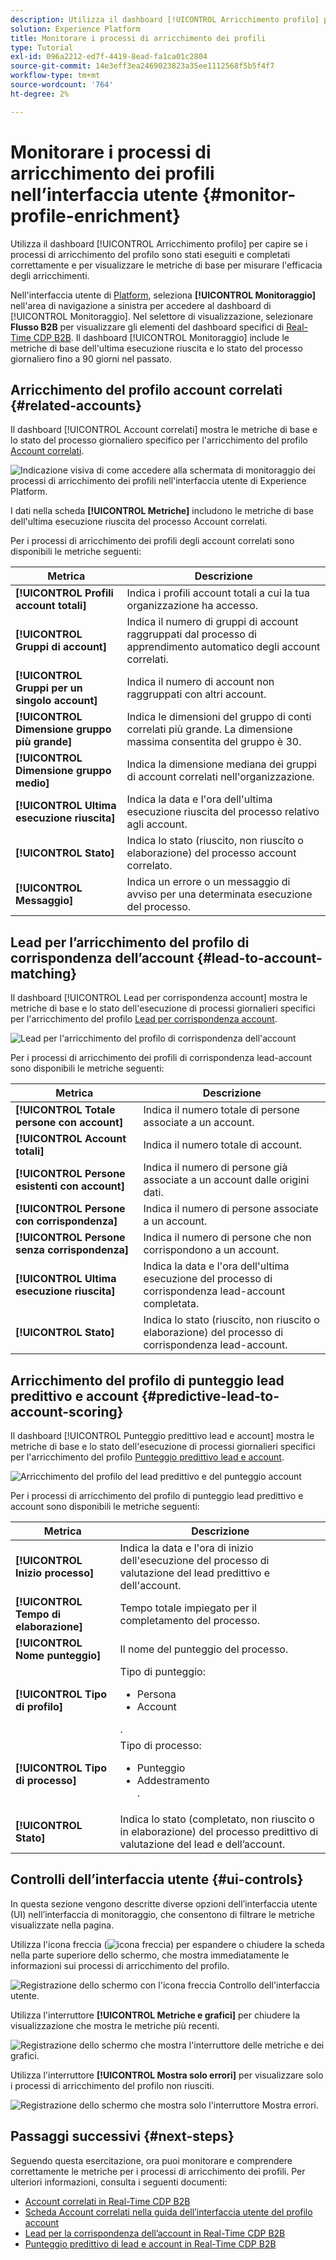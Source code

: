 ```yaml
---
description: Utilizza il dashboard [!UICONTROL Arricchimento profilo] per capire se i processi di arricchimento del profilo sono stati eseguiti e completati correttamente e per visualizzare le metriche di base per misurare l'efficacia degli arricchimenti.
solution: Experience Platform
title: Monitorare i processi di arricchimento dei profili
type: Tutorial
exl-id: 096a2212-ed7f-4419-8ead-fa1ca01c2804
source-git-commit: 14e3eff3ea2469023823a35ee1112568f5b5f4f7
workflow-type: tm+mt
source-wordcount: '764'
ht-degree: 2%

---
```


# Monitorare i processi di arricchimento dei profili nell’interfaccia utente {#monitor-profile-enrichment}

Utilizza il dashboard [!UICONTROL Arricchimento profilo] per capire se i processi di arricchimento del profilo sono stati eseguiti e completati correttamente e per visualizzare le metriche di base per misurare l&#39;efficacia degli arricchimenti.

Nell&#39;interfaccia utente di [Platform](https://platform.adobe.com), seleziona **[!UICONTROL Monitoraggio]** nell&#39;area di navigazione a sinistra per accedere al dashboard di [!UICONTROL Monitoraggio]. Nel selettore di visualizzazione, selezionare **Flusso B2B** per visualizzare gli elementi del dashboard specifici di [Real-Time CDP B2B](/help/rtcdp/b2b-overview.md).  Il dashboard [!UICONTROL Monitoraggio] include le metriche di base dell&#39;ultima esecuzione riuscita e lo stato del processo giornaliero fino a 90 giorni nel passato.

## Arricchimento del profilo account correlati {#related-accounts}

Il dashboard [!UICONTROL Account correlati] mostra le metriche di base e lo stato del processo giornaliero specifico per l&#39;arricchimento del profilo [Account correlati](/help/rtcdp/b2b-ai-ml-services/related-accounts.md).

![Indicazione visiva di come accedere alla schermata di monitoraggio dei processi di arricchimento dei profili nell&#39;interfaccia utente di Experience Platform.](/help/dataflows/assets/ui/b2b/monitoring-profile-enrichment-jobs.png)

I dati nella scheda **[!UICONTROL Metriche]** includono le metriche di base dell&#39;ultima esecuzione riuscita del processo Account correlati.

Per i processi di arricchimento dei profili degli account correlati sono disponibili le metriche seguenti:

| Metrica | Descrizione |
| --------- | ---------- |
| **[!UICONTROL Profili account totali]** | Indica i profili account totali a cui la tua organizzazione ha accesso. |
| **[!UICONTROL Gruppi di account]** | Indica il numero di gruppi di account raggruppati dal processo di apprendimento automatico degli account correlati. |
| **[!UICONTROL Gruppi per un singolo account]** | Indica il numero di account non raggruppati con altri account. |
| **[!UICONTROL Dimensione gruppo più grande]** | Indica le dimensioni del gruppo di conti correlati più grande. La dimensione massima consentita del gruppo è 30. |
| **[!UICONTROL Dimensione gruppo medio]** | Indica la dimensione mediana dei gruppi di account correlati nell&#39;organizzazione. |
| **[!UICONTROL Ultima esecuzione riuscita]** | Indica la data e l&#39;ora dell&#39;ultima esecuzione riuscita del processo relativo agli account. |
| **[!UICONTROL Stato]** | Indica lo stato (riuscito, non riuscito o elaborazione) del processo account correlato. |
| **[!UICONTROL Messaggio]** | Indica un errore o un messaggio di avviso per una determinata esecuzione del processo. |

## Lead per l’arricchimento del profilo di corrispondenza dell’account {#lead-to-account-matching}

Il dashboard [!UICONTROL Lead per corrispondenza account] mostra le metriche di base e lo stato dell&#39;esecuzione di processi giornalieri specifici per l&#39;arricchimento del profilo [Lead per corrispondenza account](/help/rtcdp/b2b-ai-ml-services/lead-to-account-matching.md).

![Lead per l&#39;arricchimento del profilo di corrispondenza dell&#39;account](/help/dataflows/assets/ui/b2b/mpc-lead-to-account-matching.png)

Per i processi di arricchimento dei profili di corrispondenza lead-account sono disponibili le metriche seguenti:

| Metrica | Descrizione |
| --------- | ---------- |
| **[!UICONTROL Totale persone con account]** | Indica il numero totale di persone associate a un account. |
| **[!UICONTROL Account totali]** | Indica il numero totale di account. |
| **[!UICONTROL Persone esistenti con account]** | Indica il numero di persone già associate a un account dalle origini dati. |
| **[!UICONTROL Persone con corrispondenza]** | Indica il numero di persone associate a un account. |
| **[!UICONTROL Persone senza corrispondenza]** | Indica il numero di persone che non corrispondono a un account. |
| **[!UICONTROL Ultima esecuzione riuscita]** | Indica la data e l&#39;ora dell&#39;ultima esecuzione del processo di corrispondenza lead-account completata. |
| **[!UICONTROL Stato]** | Indica lo stato (riuscito, non riuscito o elaborazione) del processo di corrispondenza lead-account. |

## Arricchimento del profilo di punteggio lead predittivo e account {#predictive-lead-to-account-scoring}

Il dashboard [!UICONTROL Punteggio predittivo lead e account] mostra le metriche di base e lo stato dell&#39;esecuzione di processi giornalieri specifici per l&#39;arricchimento del profilo [Punteggio predittivo lead e account](/help/rtcdp/b2b-ai-ml-services/predictive-lead-and-account-scoring.md).

![Arricchimento del profilo del lead predittivo e del punteggio account](/help/dataflows/assets/ui/b2b/predictive-lead-and-account-scoring.png)

Per i processi di arricchimento del profilo di punteggio lead predittivo e account sono disponibili le metriche seguenti:

| Metrica | Descrizione |
| --------- | ---------- |
| **[!UICONTROL Inizio processo]** | Indica la data e l&#39;ora di inizio dell&#39;esecuzione del processo di valutazione del lead predittivo e dell&#39;account. |
| **[!UICONTROL Tempo di elaborazione]** | Tempo totale impiegato per il completamento del processo. |
| **[!UICONTROL Nome punteggio]** | Il nome del punteggio del processo. |
| **[!UICONTROL Tipo di profilo]** | Tipo di punteggio: <ul><li>Persona</li><li>Account</li></ul>. |
| **[!UICONTROL Tipo di processo]** | Tipo di processo:<ul><li>Punteggio</li><li>Addestramento</li>. |
| **[!UICONTROL Stato]** | Indica lo stato (completato, non riuscito o in elaborazione) del processo predittivo di valutazione del lead e dell’account. |

## Controlli dell’interfaccia utente {#ui-controls}

In questa sezione vengono descritte diverse opzioni dell’interfaccia utente (UI) nell’interfaccia di monitoraggio, che consentono di filtrare le metriche visualizzate nella pagina.

Utilizza l&#39;icona freccia (![icona freccia](/help/dataflows/assets/ui/monitor-destinations/chevron-up.png)) per espandere o chiudere la scheda nella parte superiore dello schermo, che mostra immediatamente le informazioni sui processi di arricchimento del profilo.

![Registrazione dello schermo con l&#39;icona freccia Controllo dell&#39;interfaccia utente.](/help/dataflows/assets/ui/b2b/use-arrow-control.gif)

Utilizza l&#39;interruttore **[!UICONTROL Metriche e grafici]** per chiudere la visualizzazione che mostra le metriche più recenti.

![Registrazione dello schermo che mostra l&#39;interruttore delle metriche e dei grafici.](/help/dataflows/assets/ui/b2b/metrics-and-graphs-toggle.gif)

Utilizza l&#39;interruttore **[!UICONTROL Mostra solo errori]** per visualizzare solo i processi di arricchimento del profilo non riusciti.

![Registrazione dello schermo che mostra solo l&#39;interruttore Mostra errori.](/help/dataflows/assets/ui/b2b/show-failures-only.gif)

## Passaggi successivi {#next-steps}

Seguendo questa esercitazione, ora puoi monitorare e comprendere correttamente le metriche per i processi di arricchimento dei profili. Per ulteriori informazioni, consulta i seguenti documenti:

* [Account correlati in Real-Time CDP B2B](/help/rtcdp/b2b-ai-ml-services/related-accounts.md)
* [Scheda Account correlati nella guida dell’interfaccia utente del profilo account](/help/rtcdp/accounts/account-profile-ui-guide.md)
* [Lead per la corrispondenza dell’account in Real-Time CDP B2B](/help/rtcdp/b2b-ai-ml-services/lead-to-account-matching.md)
* [Punteggio predittivo di lead e account in Real-Time CDP B2B](/help/rtcdp/b2b-ai-ml-services/predictive-lead-and-account-scoring.md)
